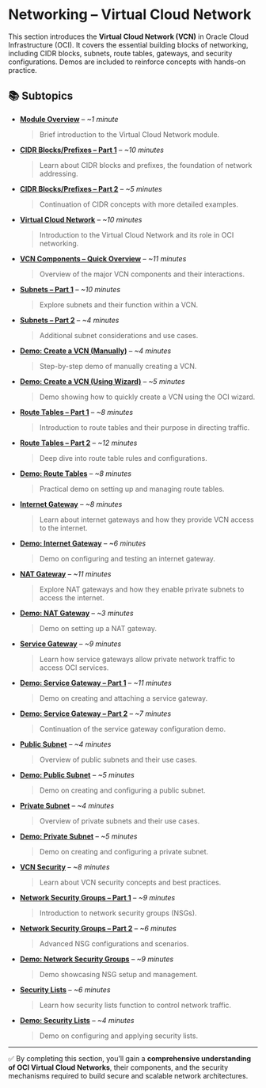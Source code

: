 # Networking – Virtual Cloud Network  

This section introduces the **Virtual Cloud Network (VCN)** in Oracle Cloud Infrastructure (OCI). It covers the essential building blocks of networking, including CIDR blocks, subnets, route tables, gateways, and security configurations. Demos are included to reinforce concepts with hands-on practice.  

## 📚 Subtopics  

- [**Module Overview**](Module-Overview.md) – *~1 minute*  
  > Brief introduction to the Virtual Cloud Network module.  

- [**CIDR Blocks/Prefixes – Part 1**](CIDR-Blocks-Prefixes-Part-1.md) – *~10 minutes*  
  > Learn about CIDR blocks and prefixes, the foundation of network addressing.  

- [**CIDR Blocks/Prefixes – Part 2**](CIDR-Blocks-Prefixes-Part-2.md) – *~5 minutes*  
  > Continuation of CIDR concepts with more detailed examples.  

- [**Virtual Cloud Network**](Virtual-Cloud-Network.md) – *~10 minutes*  
  > Introduction to the Virtual Cloud Network and its role in OCI networking.  

- [**VCN Components – Quick Overview**](VCN-Components-Quick-Overview.md) – *~11 minutes*  
  > Overview of the major VCN components and their interactions.  

- [**Subnets – Part 1**](Subnets-Part-1.md) – *~10 minutes*  
  > Explore subnets and their function within a VCN.  

- [**Subnets – Part 2**](Subnets-Part-2.md) – *~4 minutes*  
  > Additional subnet considerations and use cases.  

- [**Demo: Create a VCN (Manually)**](Demo-Create-a-VCN-Manually.md) – *~4 minutes*  
  > Step-by-step demo of manually creating a VCN.  

- [**Demo: Create a VCN (Using Wizard)**](Demo-Create-a-VCN-Using-Wizard.md) – *~5 minutes*  
  > Demo showing how to quickly create a VCN using the OCI wizard.  

- [**Route Tables – Part 1**](Route-Tables-Part-1.md) – *~8 minutes*  
  > Introduction to route tables and their purpose in directing traffic.  

- [**Route Tables – Part 2**](Route-Tables-Part-2.md) – *~12 minutes*  
  > Deep dive into route table rules and configurations.  

- [**Demo: Route Tables**](Demo-Route-Tables.md) – *~8 minutes*  
  > Practical demo on setting up and managing route tables.  

- [**Internet Gateway**](Internet-Gateway.md) – *~8 minutes*  
  > Learn about internet gateways and how they provide VCN access to the internet.  

- [**Demo: Internet Gateway**](Demo-Internet-Gateway.md) – *~6 minutes*  
  > Demo on configuring and testing an internet gateway.  

- [**NAT Gateway**](NAT-Gateway.md) – *~11 minutes*  
  > Explore NAT gateways and how they enable private subnets to access the internet.  

- [**Demo: NAT Gateway**](Demo-NAT-Gateway.md) – *~3 minutes*  
  > Demo on setting up a NAT gateway.  

- [**Service Gateway**](Service-Gateway.md) – *~9 minutes*  
  > Learn how service gateways allow private network traffic to access OCI services.  

- [**Demo: Service Gateway – Part 1**](Demo-Service-Gateway-Part-1.md) – *~11 minutes*  
  > Demo on creating and attaching a service gateway.  

- [**Demo: Service Gateway – Part 2**](Demo-Service-Gateway-Part-2.md) – *~7 minutes*  
  > Continuation of the service gateway configuration demo.  

- [**Public Subnet**](Public-Subnet.md) – *~4 minutes*  
  > Overview of public subnets and their use cases.  

- [**Demo: Public Subnet**](Demo-Public-Subnet.md) – *~5 minutes*  
  > Demo on creating and configuring a public subnet.  

- [**Private Subnet**](Private-Subnet.md) – *~4 minutes*  
  > Overview of private subnets and their use cases.  

- [**Demo: Private Subnet**](Demo-Private-Subnet.md) – *~5 minutes*  
  > Demo on creating and configuring a private subnet.  

- [**VCN Security**](VCN-Security.md) – *~8 minutes*  
  > Learn about VCN security concepts and best practices.  

- [**Network Security Groups – Part 1**](Network-Security-Groups-Part-1.md) – *~9 minutes*  
  > Introduction to network security groups (NSGs).  

- [**Network Security Groups – Part 2**](Network-Security-Groups-Part-2.md) – *~6 minutes*  
  > Advanced NSG configurations and scenarios.  

- [**Demo: Network Security Groups**](Demo-Network-Security-Groups.md) – *~9 minutes*  
  > Demo showcasing NSG setup and management.  

- [**Security Lists**](Security-Lists.md) – *~6 minutes*  
  > Learn how security lists function to control network traffic.  

- [**Demo: Security Lists**](Demo-Security-Lists.md) – *~4 minutes*  
  > Demo on configuring and applying security lists.  

---

✅ By completing this section, you’ll gain a **comprehensive understanding of OCI Virtual Cloud Networks**, their components, and the security mechanisms required to build secure and scalable network architectures.  
